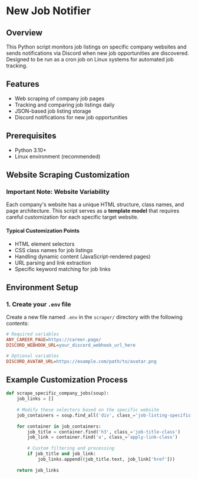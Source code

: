# New Job Notifier

## Overview
This Python script monitors job listings on specific company websites and sends notifications via Discord when new job opportunities are discovered. Designed to be run as a cron job on Linux systems for automated job tracking.

## Features
- Web scraping of company job pages
- Tracking and comparing job listings daily
- JSON-based job listing storage
- Discord notifications for new job opportunities

## Prerequisites
- Python 3.10+
- Linux environment (recommended)


## Website Scraping Customization

### Important Note: Website Variability
Each company's website has a unique HTML structure, class names, and page architecture. This script serves as a **template model** that requires careful customization for each specific target website.

#### Typical Customization Points
- HTML element selectors
- CSS class names for job listings
- Handling dynamic content (JavaScript-rendered pages)
- URL parsing and link extraction
- Specific keyword matching for job links

## Environment Setup

### 1. Create your `.env` file

Create a new file named `.env` in the `scraper/` directory with the following contents:

```ini
# Required variables
ANY_CAREER_PAGE=https://career.page/
DISCORD_WEBHOOK_URL=your_discord_webhook_url_here

# Optional variables
DISCORD_AVATAR_URL=https://example.com/path/to/avatar.png
```

## Example Customization Process
```python
def scrape_specific_company_jobs(soup):
    job_links = []
    
    # Modify these selectors based on the specific website
    job_containers = soup.find_all('div', class_='job-listing-specific-class')
    
    for container in job_containers:
        job_title = container.find('h3', class_='job-title-class')
        job_link = container.find('a', class_='apply-link-class')
        
        # Custom filtering and processing
        if job_title and job_link:
            job_links.append((job_title.text, job_link['href']))
    
    return job_links
```